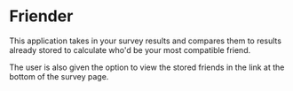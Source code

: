 # Friender

This application takes in your survey results and compares them to results already stored to calculate who'd be your most compatible friend.

The user is also given the option to view the stored friends in the link at the bottom of the survey page.
